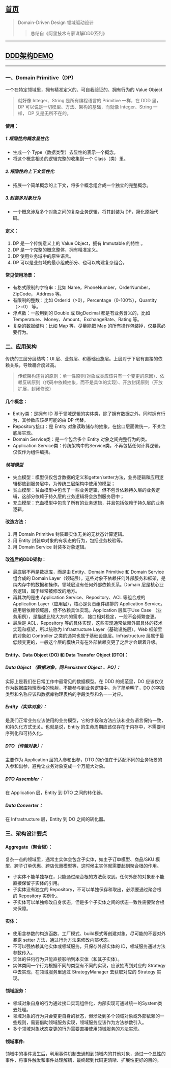 ## [首页](/blog/)
> Domain-Driven Design 领域驱动设计
>> 总结自《阿里技术专家详解DDD系列》

***

## [DDD架构DEMO](https://github.com/kingkh1995/kkk-op) 

***

### 一、Domain Primitive（DP）
一个在特定领域里，拥有精准定义的、可自我验证的、拥有行为的 Value Object
> 就好像 Integer、String 是所有编程语言的 Primitive 一样，在 DDD 里， DP 可以说是一切模型、方法、架构的基础，而就像 Integer、String 一样， DP 又是无所不在的。

#### 使用：

##### 1.将隐性的概念显性化
  - 生成一个 Type（数据类型）去显性的表示一个概念。
  - 将这个概念相关的逻辑完整的收集到一个 Class（类）里。

##### 2.将隐性的上下文显性化
  - 拓展一个简单概念的上下文，将多个概念组合成一个独立的完整概念。

##### 3.封装多对象行为
  - 一个概念涉及多个对象之间的复杂业务逻辑，将其封装为 DP，简化原始代码。

#### 定义：
  1. DP 是一个传统意义上的 Value Object，拥有 Immutable 的特性 。
  2. DP 是一个完整的概念整体，拥有精准定义。
  3. DP 使用业务域中的原生语言。
  4. DP 可以是业务域的最小组成部分、也可以构建复杂组合。

#### 常见使用场景：
  - 有格式限制的字符串：比如 Name，PhoneNumber，OrderNumber，ZipCode， Address 等。
  - 有限制的整数：比如 OrderId（>0），Percentage（0-100%），Quantity（>=0） 等。
  - 浮点数：一般用到的 Double 或 BigDecimal 都是有业务含义的，比如 Temperature、Money、Amount、ExchangeRate、Rating 等。
  - 复杂的数据结构：比如 Map 等，尽量能把 Map 的所有操作包装掉，仅暴露必要行为。

### 二、应用架构
传统的三层分层结构：UI 层、业务层、和基础设施层。上层对于下层有直接的依 赖关系，导致耦合度过高。
> 传统架构违背的原则：单一性原则(对象或类应该只有一个变更的原因）、依赖反转原则（代码中依赖抽象，而不是具体的实现）、开放封闭原则（开放扩展，封闭修改）

#### 几个概念：
  - Entity类：是拥有 ID 基于领域逻辑的实体类，除了拥有数据之外，同时拥有行为，其参数应该尽可能的由 DP 代替。
  - Repository接口：是 Entity 对象读取储存的抽象，在接口层面做统一，不关注底层实现。
  - Domain Service类：是一个包含多个 Entity 对象之间完整行为的类。
  - Application Service类：传统架构中的Service类，不再包括任何计算逻辑，仅仅作为组件编排。

#### *领域模型*

- 失血模型：模型仅仅包含数据的定义和getter/setter方法，业务逻辑和应用逻辑都放到服务层中，为传统三层架构中使用的模型；
- 贫血模型：贫血模型中包含了一些业务逻辑，但不包含依赖持久层的业务逻辑，这部分依赖于持久层的业务逻辑将会放到服务层中；
- 充血模型：充血模型中包含了所有的业务逻辑，并且包括依赖于持久层的业务逻辑。

#### 改造方法：
  1. 用 Domain Primitive 封装跟实体无关的无状态计算逻辑。
  2. 用 Entity 封装单对象的有状态的行为，包括业务校验等。
  3. 用 Domain Service 封装多对象逻辑。

#### 改造后的DDD架构：
  - 最底层不再是数据库，而是由 Entity、Domain Primitive 和 Domain Service 组合成的 Domain Layer（领域层）。这些对象不依赖任何外部服务和框架，是纯内存中的数据和操作。领域层没有任何外部依赖关系。Domain 层是核心业务逻辑，属于经常被修改的地方。
  - 再其次的是由 Application Service、Repository、ACL 等组合成的 Application Layer（应用层），核心是负责组件编排的 Application Service。 应用层依赖领域层，但不依赖具体实现。Application 层属于Use Case （业务用例），是描述比较大方向的需求， 接口相对稳定，一般不会频繁变更。
  - 最后是 ACL，Repository 等的具体实现，这些实现通常依赖外部具体的技术实现和框架，所以统称为 Infrastructure Layer（基础设施层）。Web 框架里的对象如 Controller 之类的通常也属于基础设施层。Infrastructure 层属于最低频变更的，一般这个层的模块只有在外部依赖变更了之后才会跟着升级。

#### Entity、Data Object (DO) 和 Data Transfer Object (DTO)：

##### Data Object （数据对象，同 Persistent Object 、PO）：
实际上是我们在日常工作中最常见的数据模型。在 DDD 的规范里，DO 应该仅仅作为数据库物理表格的映射，不能参与到业务逻辑中。为了简单明了，DO 的字段类型和名称应该和数据库物理表格的字段类型和名一一对应。

##### Entity（实体对象）：
是我们正常业务应该使用的业务模型，它的字段和方法应该和业务语言保持一致，和持久化方式无关。也就是说，Entity 的生命周期应该仅存在于内存中，不需要可序列化和可持久化。

##### DTO（传输对象）：
主要作为 Application 层的入参和出参，DTO 的价值在于适配不同的业务场景的入参和出参，避免让业务对象变成一个万能大对象。

##### DTO Assembler：
在 Application 层，Entity 到 DTO 之间的转化器。

##### Data Converter：
在 Infrastructure 层，Entity 到 DO  之间的转化器。

### 三、架构设计要点

#### Aggregate（聚合根）：
复杂一点的领域里，通常主实体会包含子实体，如主子订单模型、商品/SKU 模型、跨子订单优惠、跨店优惠模型等，这时候主实体就需要起到聚合根的作用。
- 子实体不能单独存在，只能通过聚合根的方法获取到。任何外部的对象都不能直接保留子实体的引用。
- 子实体没有独立的 Repository，不可以单独保存和取出，必须要通过聚合根的 Repository 实例化。
- 子实体可以单独修改自身状态，但是多个子实体之间的状态一致性需要聚合根来保障。

#### 实体：
- 使用含参数的构造函数、工厂模式、build模式等创建对象，尽可能的不要对外暴露 setter 方法，通过行为方法来修改内部状态。
- 不可以强依赖其他实体或领域服务，只保存外部实体的 ID，领域服务通过方法参数传入。
- 实体的任何行为只能直接影响到本实体（和其子实体）。
- 实体类同一个行为根据不同的类型有不同的实现，应该抽离到对应的 Strategy 中去实现，在领域服务里通过 StrategyManager 去获取对应的 Strategy 实现。

#### 领域服务：
- 领域对象自身的行为通过接口实现组件化，内部实现可通过统一的System类去处理。
- 领域对象的行为只会变更自身的状态，但涉及到多个领域对象或外部依赖的一些规则，需要借助领域服务实现，领域服务应该作为方法参数引入。
- 多个领域对象状态变更的行为需要直接使用领域服务的方法实现。

#### 领域事件:
领域中的事件发生后，利用事件机制去通知到领域内的其他对象，通过一个显性的事件，将事件触发和事件处理解耦，最终起到代码更清晰、扩展性更好的目的。
